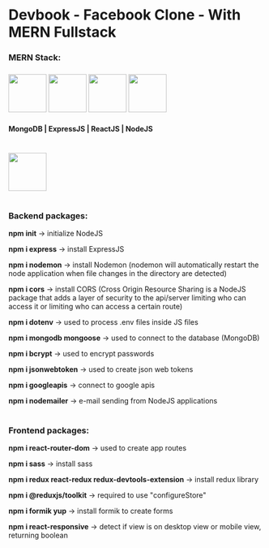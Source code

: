 # Devbook - Facebook Clone - With MERN Fullstack

<h3> MERN Stack: 
<h3>
<img src="https://th.bing.com/th/id/OIP.iJDKjEJBWEErGdYeo5zsfAHaHa?pid=ImgDet&rs=1" height="75" width="75"/>
<img src="https://th.bing.com/th/id/OIP.1ji9NLQl3sOXktSoEYnt3wHaHa?pid=ImgDet&rs=1" height="75" width="75"/>
<img src="https://th.bing.com/th/id/OIP.kLldduaRDS8LGYEXrrWhqgHaHa?pid=ImgDet&rs=1" height="75" width="75"/>
<img src="https://th.bing.com/th/id/OIP._iHtl1rT20ZCMIxVjLqk2gHaHa?pid=ImgDet&rs=1" height="75" width="75"/>
</h3>
<h4>MongoDB | ExpressJS | ReactJS | NodeJS </h4>

#

<img src="https://media3.giphy.com/media/fZDXPWad3Rhx0H0gDp/source.gif" height="75" width="75"/>

#

<h3>Backend packages:</h3>

<p><b>npm init</b> -> initialize NodeJS</p>
<p><b>npm i express</b> -> install ExpressJS</p>
<p><b>npm i nodemon</b> -> install Nodemon (nodemon will automatically restart the node application when file changes in the directory are detected)</p>
<p><b>npm i cors</b> -> install CORS (Cross Origin Resource Sharing is a NodeJS package that adds a layer of security to the api/server limiting who can access it or limiting who can access a certain route)</p>
<p><b>npm i dotenv</b> -> used to process .env files inside JS files</p>
<p><b>npm i mongodb mongoose</b> -> used to connect to the database (MongoDB)</p>
<p><b>npm i bcrypt</b> -> used to encrypt passwords</p>
<p><b>npm i jsonwebtoken</b> -> used to create json web tokens</p>
<p><b>npm i googleapis</b> -> connect to google apis</p>
<p><b>npm i nodemailer</b> -> e-mail sending from NodeJS applications</p>

#

<h3>Frontend packages:</h3>

<p><b>npm i react-router-dom</b> -> used to create app routes</p>
<p><b>npm i sass</b> -> install sass</p>
<p><b>npm i redux react-redux redux-devtools-extension</b> -> install redux library</p>
<p><b>npm i @reduxjs/toolkit</b> -> required to use "configureStore"</p>
<p><b>npm i formik yup</b> -> install formik to create forms</p>
<p><b>npm i react-responsive</b> -> detect if view is on desktop view or mobile view, returning boolean</p>
